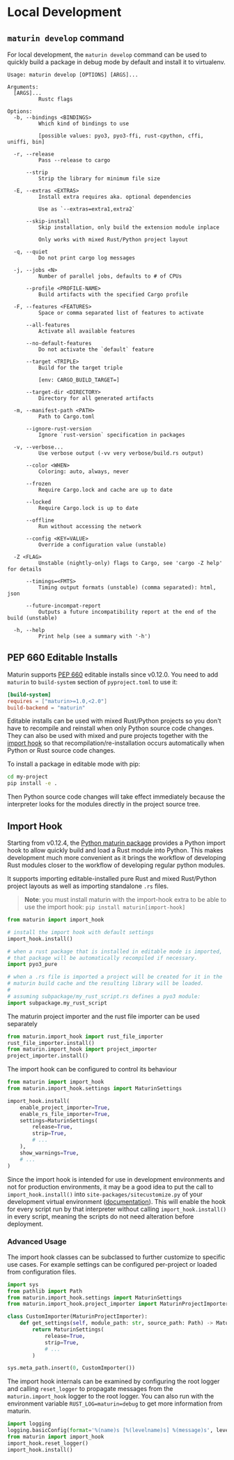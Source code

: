 # Local Development

## `maturin develop` command

For local development, the `maturin develop` command can be used to quickly
build a package in debug mode by default and install it to virtualenv.

```
Usage: maturin develop [OPTIONS] [ARGS]...

Arguments:
  [ARGS]...
          Rustc flags

Options:
  -b, --bindings <BINDINGS>
          Which kind of bindings to use

          [possible values: pyo3, pyo3-ffi, rust-cpython, cffi, uniffi, bin]

  -r, --release
          Pass --release to cargo

      --strip
          Strip the library for minimum file size

  -E, --extras <EXTRAS>
          Install extra requires aka. optional dependencies

          Use as `--extras=extra1,extra2`

      --skip-install
          Skip installation, only build the extension module inplace

          Only works with mixed Rust/Python project layout

  -q, --quiet
          Do not print cargo log messages

  -j, --jobs <N>
          Number of parallel jobs, defaults to # of CPUs

      --profile <PROFILE-NAME>
          Build artifacts with the specified Cargo profile

  -F, --features <FEATURES>
          Space or comma separated list of features to activate

      --all-features
          Activate all available features

      --no-default-features
          Do not activate the `default` feature

      --target <TRIPLE>
          Build for the target triple

          [env: CARGO_BUILD_TARGET=]

      --target-dir <DIRECTORY>
          Directory for all generated artifacts

  -m, --manifest-path <PATH>
          Path to Cargo.toml

      --ignore-rust-version
          Ignore `rust-version` specification in packages

  -v, --verbose...
          Use verbose output (-vv very verbose/build.rs output)

      --color <WHEN>
          Coloring: auto, always, never

      --frozen
          Require Cargo.lock and cache are up to date

      --locked
          Require Cargo.lock is up to date

      --offline
          Run without accessing the network

      --config <KEY=VALUE>
          Override a configuration value (unstable)

  -Z <FLAG>
          Unstable (nightly-only) flags to Cargo, see 'cargo -Z help' for details

      --timings=<FMTS>
          Timing output formats (unstable) (comma separated): html, json

      --future-incompat-report
          Outputs a future incompatibility report at the end of the build (unstable)

  -h, --help
          Print help (see a summary with '-h')
```

## PEP 660 Editable Installs

Maturin supports [PEP 660](https://www.python.org/dev/peps/pep-0660/) editable installs since v0.12.0.
You need to add `maturin` to `build-system` section of `pyproject.toml` to use it:

```toml
[build-system]
requires = ["maturin>=1.0,<2.0"]
build-backend = "maturin"
```

Editable installs can be used with mixed Rust/Python projects so you
don't have to recompile and reinstall when only Python source code changes.
They can also be used with mixed and pure projects together with the
[import hook](#import-hook) so that recompilation/re-installation occurs
automatically when Python or Rust source code changes.

To install a package in editable mode with pip:

```bash
cd my-project
pip install -e .
```

Then Python source code changes will take effect immediately because the interpreter looks
for the modules directly in the project source tree.

## Import Hook

Starting from v0.12.4, the [Python maturin package](https://pypi.org/project/maturin/) provides
a Python import hook to allow quickly build and load a Rust module into Python.
This makes development much more convenient as it brings the workflow of
developing Rust modules closer to the workflow of developing regular python modules.

It supports importing editable-installed pure Rust and mixed Rust/Python project
layouts as well as importing standalone `.rs` files.

> **Note**: you must install maturin with the import-hook extra to be
> able to use the import hook: `pip install maturin[import-hook]`

```python
from maturin import import_hook

# install the import hook with default settings
import_hook.install()

# when a rust package that is installed in editable mode is imported,
# that package will be automatically recompiled if necessary.
import pyo3_pure

# when a .rs file is imported a project will be created for it in the
# maturin build cache and the resulting library will be loaded.
#
# assuming subpackage/my_rust_script.rs defines a pyo3 module:
import subpackage.my_rust_script
```

The maturin project importer and the rust file importer can be used separately
```python
from maturin.import_hook import rust_file_importer
rust_file_importer.install()
from maturin.import_hook import project_importer
project_importer.install()
```

The import hook can be configured to control its behaviour
```python
from maturin import import_hook
from maturin.import_hook.settings import MaturinSettings

import_hook.install(
    enable_project_importer=True,
    enable_rs_file_importer=True,
    settings=MaturinSettings(
        release=True,
        strip=True,
        # ...
    ),
    show_warnings=True,
    # ...
)
```

Since the import hook is intended for use in development environments and not for
production environments, it may be a good idea to put the call to `import_hook.install()`
into `site-packages/sitecustomize.py` of your development virtual environment
([documentation](https://docs.python.org/3/library/site.html)). This will
enable the hook for every script run by that interpreter without calling `import_hook.install()`
in every script, meaning the scripts do not need alteration before deployment.


### Advanced Usage

The import hook classes can be subclassed to further customize to specific use cases.
For example settings can be configured per-project or loaded from configuration files.
```python
import sys
from pathlib import Path
from maturin.import_hook.settings import MaturinSettings
from maturin.import_hook.project_importer import MaturinProjectImporter

class CustomImporter(MaturinProjectImporter):
    def get_settings(self, module_path: str, source_path: Path) -> MaturinSettings:
        return MaturinSettings(
            release=True,
            strip=True,
            # ...
        )

sys.meta_path.insert(0, CustomImporter())
```

The import hook internals can be examined by configuring the root logger and
calling `reset_logger` to propagate messages from the `maturin.import_hook` logger
to the root logger. You can also run with the environment variable `RUST_LOG=maturin=debug`
to get more information from maturin.
```python
import logging
logging.basicConfig(format='%(name)s [%(levelname)s] %(message)s', level=logging.DEBUG)
from maturin import import_hook
import_hook.reset_logger()
import_hook.install()
```
